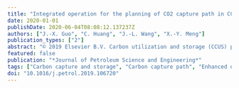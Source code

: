 ```yaml
---
title: "Integrated operation for the planning of CO2 capture path in CCS–EOR project"
date: 2020-01-01
publishDate: 2020-06-04T08:08:12.137237Z
authors: ["J.-X. Guo", "C. Huang", "J.-L. Wang", "X.-Y. Meng"]
publication_types: ["2"]
abstract: "© 2019 Elsevier B.V. Carbon utilization and storage (CCUS) project represented by enhanced oil recovery (EOR) technology provides a feasible way for the CCS dynamic cost to decline. With the development of CCS and the cost reduction of power plant capture, the possibility of oil companies receiving CO2 from power plants will increase, which makes CO2 and oil resources more fully utilized. Based on this fact, this work proposes a novel model regarding the CCS–EOR project to systematically evaluate the CCS development path and the EOR utilization process. By considering the CO2 source captured by CCS and the utilization process of EOR process, the cost-benefit model of integrated system is established, and the CO2 capture/injection path of CCS/EOR is optimized. This model helps to analyze CCS investment and carbon capture process from the perspective of the whole project process, and provides a feasible reference for practical large-scale engineering decision-making project."
featured: false
publication: "*Journal of Petroleum Science and Engineering*"
tags: ["Carbon capture and storage", "Carbon capture path", "Enhanced oil recovery", "Integrated operation"]
doi: "10.1016/j.petrol.2019.106720"
---
```


